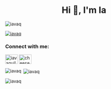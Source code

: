 <h1 align="center">Hi 👋, I'm Ia</h1>

<p align="left"> <img src="https://komarev.com/ghpvc/?username=iavaq&label=Profile%20views&color=0e75b6&style=flat" alt="iavaq" /> </p>

<p align="left"> <a href="https://github.com/ryo-ma/github-profile-trophy"><img src="https://github-profile-trophy.vercel.app/?username=iavaq" alt="iavaq" /></a> </p>

<h3 align="left">Connect with me:</h3>
<p align="left">
<a href="https://linkedin.com/in/iavaquilar" target="blank"><img align="center" src="https://raw.githubusercontent.com/rahuldkjain/github-profile-readme-generator/master/src/images/icons/Social/linked-in-alt.svg" alt="iavaquilar" height="30" width="40" /></a>
<a href="https://discord.gg/cheesepuffjed" target="blank"><img align="center" src="https://raw.githubusercontent.com/rahuldkjain/github-profile-readme-generator/master/src/images/icons/Social/discord.svg" alt="cheesepuffjed" height="30" width="40" /></a>
</p>



<p><img align="left" src="https://github-readme-stats.vercel.app/api/top-langs?username=iavaq&show_icons=true&locale=en&layout=compact" alt="iavaq" /></p>

<p>&nbsp;<img align="center" src="https://github-readme-stats.vercel.app/api?username=iavaq&show_icons=true&locale=en" alt="iavaq" /></p>

<p><img align="center" src="https://github-readme-streak-stats.herokuapp.com/?user=iavaq&" alt="iavaq" /></p>

